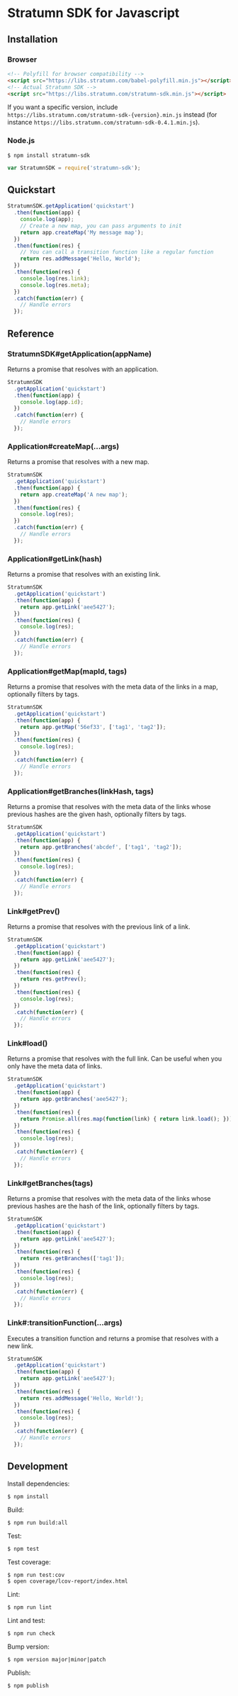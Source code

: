 # Stratumn SDK for Javascript

## Installation

### Browser

```html
<!-- Polyfill for browser compatibility -->
<script src="https://libs.stratumn.com/babel-polyfill.min.js"></script>
<!-- Actual Stratumn SDK -->
<script src="https://libs.stratumn.com/stratumn-sdk.min.js"></script>
```

If you want a specific version, include `https://libs.stratumn.com/stratumn-sdk-{version}.min.js` instead (for instance `https://libs.stratumn.com/stratumn-sdk-0.4.1.min.js`).

### Node.js

```
$ npm install stratumn-sdk
```

```javascript
var StratumnSDK = require('stratumn-sdk');
```

## Quickstart

```javascript
StratumnSDK.getApplication('quickstart')
  .then(function(app) {
    console.log(app);
    // Create a new map, you can pass arguments to init
    return app.createMap('My message map');
  })
  .then(function(res) {
    // You can call a transition function like a regular function
    return res.addMessage('Hello, World');
  })
  .then(function(res) {
    console.log(res.link);
    console.log(res.meta);
  })
  .catch(function(err) {
    // Handle errors
  });
```

## Reference

### StratumnSDK#getApplication(appName)

Returns a promise that resolves with an application.

```javascript
StratumnSDK
  .getApplication('quickstart')
  .then(function(app) {
    console.log(app.id);
  })
  .catch(function(err) {
    // Handle errors
  });
```

### Application#createMap(...args)

Returns a promise that resolves with a new map.

```javascript
StratumnSDK
  .getApplication('quickstart')
  .then(function(app) {
    return app.createMap('A new map');
  })
  .then(function(res) {
    console.log(res);
  })
  .catch(function(err) {
    // Handle errors
  });
```

### Application#getLink(hash)

Returns a promise that resolves with an existing link.

```javascript
StratumnSDK
  .getApplication('quickstart')
  .then(function(app) {
    return app.getLink('aee5427');
  })
  .then(function(res) {
    console.log(res);
  })
  .catch(function(err) {
    // Handle errors
  });
```

### Application#getMap(mapId, tags)

Returns a promise that resolves with the meta data of the links in a map,
optionally filters by tags.

```javascript
StratumnSDK
  .getApplication('quickstart')
  .then(function(app) {
    return app.getMap('56ef33', ['tag1', 'tag2']);
  })
  .then(function(res) {
    console.log(res);
  })
  .catch(function(err) {
    // Handle errors
  });
```

### Application#getBranches(linkHash, tags)

Returns a promise that resolves with the meta data of the links whose previous hashes
are the given hash, optionally filters by tags.

```javascript
StratumnSDK
  .getApplication('quickstart')
  .then(function(app) {
    return app.getBranches('abcdef', ['tag1', 'tag2']);
  })
  .then(function(res) {
    console.log(res);
  })
  .catch(function(err) {
    // Handle errors
  });
```

### Link#getPrev()

Returns a promise that resolves with the previous link of a link.

```javascript
StratumnSDK
  .getApplication('quickstart')
  .then(function(app) {
    return app.getLink('aee5427');
  })
  .then(function(res) {
    return res.getPrev();
  })
  .then(function(res) {
    console.log(res);
  })
  .catch(function(err) {
    // Handle errors
  });
```

### Link#load()

Returns a promise that resolves with the full link.
Can be useful when you only have the meta data of links.

```javascript
StratumnSDK
  .getApplication('quickstart')
  .then(function(app) {
    return app.getBranches('aee5427');
  })
  .then(function(res) {
    return Promise.all(res.map(function(link) { return link.load(); }));
  })
  .then(function(res) {
    console.log(res);
  })
  .catch(function(err) {
    // Handle errors
  });
```

### Link#getBranches(tags)

Returns a promise that resolves with the meta data of the links whose previous hashes
are the hash of the link, optionally filters by tags.

```javascript
StratumnSDK
  .getApplication('quickstart')
  .then(function(app) {
    return app.getLink('aee5427');
  })
  .then(function(res) {
    return res.getBranches(['tag1']);
  })
  .then(function(res) {
    console.log(res);
  })
  .catch(function(err) {
    // Handle errors
  });
```

### Link#:transitionFunction(...args)

Executes a transition function and returns a promise that resolves with a new link.

```javascript
StratumnSDK
  .getApplication('quickstart')
  .then(function(app) {
    return app.getLink('aee5427');
  })
  .then(function(res) {
    return res.addMessage('Hello, World!');
  })
  .then(function(res) {
    console.log(res);
  })
  .catch(function(err) {
    // Handle errors
  });
```

## Development

Install dependencies:

```
$ npm install
```

Build:

```
$ npm run build:all
```

Test:

```
$ npm test
```

Test coverage:

```
$ npm run test:cov
$ open coverage/lcov-report/index.html
```

Lint:

```
$ npm run lint
```

Lint and test:

```
$ npm run check
```

Bump version:

```
$ npm version major|minor|patch
```

Publish:

```
$ npm publish
```
